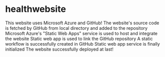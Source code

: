 # healthwebsite
This website uses Microsoft Azure and GitHub!
The website's source code is fetched by GitHub from local directory and added to the repository
Microsoft Azure's "Static Web Apps" service is used to host and integrate the website
Static web app is used to link the GitHub repository
A static workflow is successfully created in GitHub
Static web app service is finally initialized
The website successfully deployed at last!
